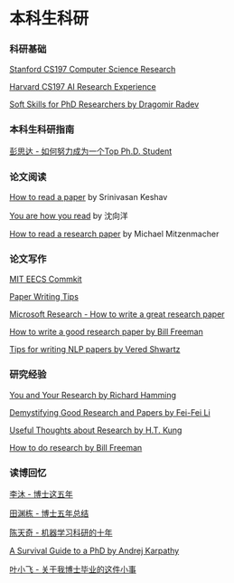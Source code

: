 # 本科生科研

### 科研基础

[Stanford CS197 Computer Science Research](https://web.stanford.edu/class/cs197/)

[Harvard CS197 AI Research Experience](https://www.cs197.seas.harvard.edu/)

[Soft Skills for PhD Researchers by Dragomir Radev](https://www.cs.yale.edu/homes/radev/posts/soft-skills.pdf)



### 本科生科研指南

[彭思达 - 如何努力成为一个Top Ph.D. Student](https://github.com/pengsida/learning\_research)



### 论文阅读

[How to read a paper](https://web.stanford.edu/class/cs114/reading-keshav.pdf) by Srinivasan Keshav

[You are how you read](https://www.bilibili.com/video/BV1df4y1m74k) by 沈向洋

[How to read a research paper](https://www.eecs.harvard.edu/\~michaelm/postscripts/ReadPaper.pdf) by Michael Mitzenmacher



### 论文写作

[MIT EECS Commkit](https://mitcommlab.mit.edu/eecs/use-the-commkit/)

[Paper Writing Tips](https://github.com/MLNLP-World/Paper-Writing-Tips)

[Microsoft Research - How to write a great research paper](https://www.microsoft.com/en-us/research/academic-program/write-great-research-paper/)

[How to write a good research paper by Bill Freeman](https://faculty.cc.gatech.edu/\~parikh/citizenofcvpr/static/slides/freeman\_how\_to\_write\_papers.pdf)

[Tips for writing NLP papers by Vered Shwartz](https://medium.com/@vered1986/tips-for-writing-nlp-papers-9c729a2f9e1f)



### 研究经验

[You and Your Research by Richard Hamming](https://www.cs.virginia.edu/\~robins/YouAndYourResearch.pdf)

[Demystifying Good Research and Papers by Fei-Fei Li](https://bigaidream.gitbooks.io/tech-blog/content/2014/de-mystifying-good-research.html)

[Useful Thoughts about Research by H.T. Kung](https://eecs.harvard.edu/htk/phdadvice/)

[How to do research by Bill Freeman](https://people.csail.mit.edu/billf/publications/How\_To\_Do\_Research.pdf)



### 读博回忆

[李沐 - 博士这五年](https://zhuanlan.zhihu.com/p/25099638)

[田渊栋 - 博士五年总结](https://zhuanlan.zhihu.com/p/30656493)

[陈天奇 - 机器学习科研的十年](https://zhuanlan.zhihu.com/p/74249758)

[A Survival Guide to a PhD by Andrej Karpathy](https://karpathy.github.io/2016/09/07/phd/)

[叶小飞 - 关于我博士毕业的这件小事](https://zhuanlan.zhihu.com/p/661406115)





